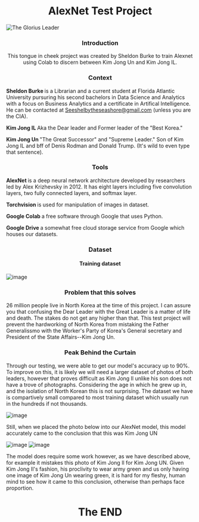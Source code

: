 


 <h1 align="center"> AlexNet Test Project</h1>
 

<img src="https://videolibrarian.com/downloads/4886/download/office%2039.webp?cb=0ed43606163ff94b7579b6ee44c62616&w=1280&h=720" alt="The Glorius Leader" > 

 <h3 align="center"> Introduction </h3>

<p align="center"> This tongue in cheek project was created by Sheldon Burke to train Alexnet using Colab to discern between Kim Jong Un and Kim Jong IL.
 </p>
 
 <h3 align="center"> Context </h3>

<p align="center">
 
 <b> Sheldon Burke </b> is a Librarian and a current student at Florida Atlantic University pursuring his second bachelors in Data Science and Analytics with a focus on Business Analytics and a certificate in Artifical Intelligence. He can be contacted at Seeshelbytheseashore@gmail.com (unless you are the CIA).

 <b> Kim Jong IL </b> Aka the Dear leader and Former leader of the "Best Korea."

 <b> Kim Jong Un </b> "The Great Successor" and "Supreme Leader." Son of Kim Jong IL and bff of Denis Rodman and Donald Trump. (It's wild to even type that sentence).


<h3 align="center"> Tools </h3>

<b> AlexNet </b> is a deep neural network architecture developed by researchers led by Alex Krizhevsky in 2012. It has eight layers including five convolution layers, two fully connected layers, and softmax layer.

<b> Torchvision </b> is used for manipulation of images in dataset.

<b> Google Colab </b> a free software through Google that uses Python.

<b> Google Drive </b> a somewhat free cloud storage service from Google which houses our datasets.

<h3 align="center"> Dataset </h3>

<h4 align="center"> Training dataset </h4>

![image](https://user-images.githubusercontent.com/122634321/230618065-32cd14c0-6f83-48dc-839c-5d610b691bdb.png)


<h3 align="center"> Problem that this solves </h3>

26 million people live in North Korea at the time of this project. I can assure you that confusing the Dear Leader with the Great Leader is a matter of life and death. The stakes do not get any higher than that. This test project will prevent the hardworking of North Korea from mistaking the Father Generalissmo with the Worker's Party of Korea's General secretary and President of the State Affairs--Kim Jong Un. 

<h3 align="center"> Peak Behind the Curtain </h3>

Through our testing, we were able to get our model's accuracy up to 90%. To improve on this, it is likely we will need a larger dataset of photos of both leaders, however that proves difficult as Kim Jong Il unlike his son does not have a trove of photographs. Considering the age in which he grew up in, and the isolation of North Korean this is not surprising. The dataset we have is compartively small compared to most training dataset which usually run in the hundreds if not thousands. 

![image](https://user-images.githubusercontent.com/122634321/230621408-b87866f2-f28d-4e8b-86eb-adf6c8398cc4.png)

Still, when we placed the photo below into our AlexNet model, this model accurately came to the conclusion that this was Kim Jong UN

![image](https://user-images.githubusercontent.com/122634321/230622801-cbaa2a73-c2bd-4717-85b1-76ec2d1c0211.png)
![image](https://user-images.githubusercontent.com/122634321/230622922-2e903f47-ee35-4a04-b8b1-d5304d8cf3b0.png)

The model does require some work however, as we have described above, for example it mistakes this photo of Kim Jong Il for Kim Jong UN. Given Kim Jong Il's fashion, his proclivity to wear army green and us only having one image of Kim Jong Un wearing green, it is hard for my fleshy, human mind to see how it came to this conclusion, otherwise than perhaps face proportion.  


<h1 align="center"> The END</h1>

</p>

